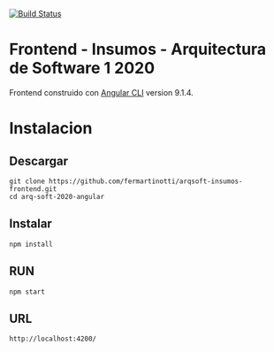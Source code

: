 [![Build Status](https://travis-ci.org/fermartinotti/arqsoft-insumos-frontend.svg?branch=master)](https://travis-ci.org/fermartinotti/arqsoft-insumos-frontend)

# Frontend - Insumos - Arquitectura de Software 1 2020
Frontend construido con [Angular CLI](https://github.com/angular/angular-cli) version 9.1.4.

# Instalacion
## Descargar
```
git clone https://github.com/fermartinotti/arqsoft-insumos-frontend.git
cd arq-soft-2020-angular
```

## Instalar
```
npm install
```

## RUN
```
npm start
```

## URL
```
http://localhost:4200/
